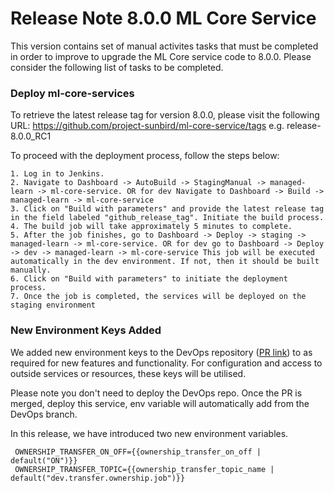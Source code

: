 # Release Note 8.0.0 ML Core Service

This version contains set of manual activites tasks that must be completed in order to improve to upgrade the ML Core service code to 8.0.0. Please consider the following list of tasks to be completed.

### Deploy ml-core-services

To retrieve the latest release tag for version 8.0.0, please visit the following URL: https://github.com/project-sunbird/ml-core-service/tags e.g. release-8.0.0_RC1

To proceed with the deployment process, follow the steps below:

    1. Log in to Jenkins.
    2. Navigate to Dashboard -> AutoBuild -> StagingManual -> managed-learn -> ml-core-service. OR for dev Navigate to Dashboard -> Build -> managed-learn -> ml-core-service
    3. Click on "Build with parameters" and provide the latest release tag in the field labeled "github_release_tag". Initiate the build process.
    4. The build job will take approximately 5 minutes to complete.
    5. After the job finishes, go to Dashboard -> Deploy -> staging -> managed-learn -> ml-core-service. OR for dev go to Dashboard -> Deploy -> dev -> managed-learn -> ml-core-service This job will be executed automatically in the dev environment. If not, then it should be built manually.
    6. Click on "Build with parameters" to initiate the deployment process.
    7. Once the job is completed, the services will be deployed on the staging environment

### New Environment Keys Added


We added new environment keys to the DevOps repository ([PR link](https://github.com/project-sunbird/sunbird-devops/pull/3991/files)) to as required for new features and functionality. For configuration and access to outside services or resources, these keys will be utilised.

Please note you don't need to deploy the DevOps repo. Once the PR is merged, deploy this service, env variable will automatically add from the DevOps branch.

In this release, we have introduced two new environment variables.

     OWNERSHIP_TRANSFER_ON_OFF={{ownership_transfer_on_off | default("ON")}}
     OWNERSHIP_TRANSFER_TOPIC={{ownership_transfer_topic_name | default("dev.transfer.ownership.job")}}
